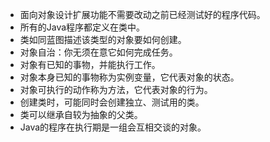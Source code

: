 - 面向对象设计扩展功能不需要改动之前已经测试好的程序代码。
- 所有的Java程序都定义在类中。
- 类如同蓝图描述该类型的对象要如何创建。
- 对象自治：你无须在意它如何完成任务。
- 对象有已知的事物，并能执行工作。
- 对象本身已知的事物称为实例变量，它代表对象的状态。
- 对象可执行的动作称为方法，它代表对象的行为。
- 创建类时，可能同时会创建独立、测试用的类。
- 类可以继承自较为抽象的父类。
- Java的程序在执行期是一组会互相交谈的对象。